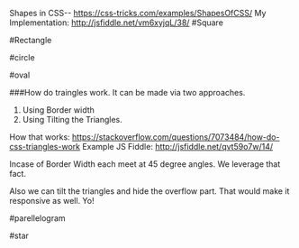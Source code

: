 Shapes in CSS--
https://css-tricks.com/examples/ShapesOfCSS/
My Implementation: http://jsfiddle.net/vm6xyjqL/38/
#Square


#Rectangle

#circle

#oval

###How do traingles work. It can be made via two approaches.

1. Using Border width
2. Using Tilting the Triangles.

How that works: https://stackoverflow.com/questions/7073484/how-do-css-triangles-work
Example JS Fiddle: http://jsfiddle.net/qvt59o7w/14/

Incase of Border Width each meet at 45 degree angles. We leverage that fact.

Also we can tilt the triangles and hide the overflow part. That would make it responsive as well. Yo!

#parellelogram

#star
